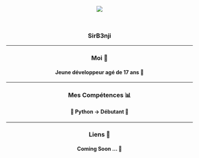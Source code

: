 <p align="center">
<img src="https://media1.tenor.com/images/858fe39d85eaaa1a932095bfb71599a3/tenor.gif?itemid=18120755">
</p> 
<br>
<h3 align="center">SirB3nji</h3>
<hr></hr>
<h3 align="center">Moi 👑</h3>
<h4 align="center">Jeune développeur agé de 17 ans 🦾</h4>
<hr></hr>
<h3 align="center">Mes Compétences 📊</h3>
<h4 align="center">🐍 Python → Débutant 🐍<h4> 
<hr></hr>
<h3 align="center">Liens 🔗</h3>   
<h4 align="center">Coming Soon ... 🤫</h4>  
  


